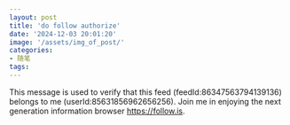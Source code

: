 ```yaml
---
layout: post
title: 'do follow authorize'
date: '2024-12-03 20:01:20'
image: '/assets/img_of_post/'
categories:
- 随笔
tags:
---
```



This message is used to verify that this feed (feedId:86347563794139136) belongs to me (userId:85631856962656256). Join me in enjoying the next generation information browser https://follow.is.

